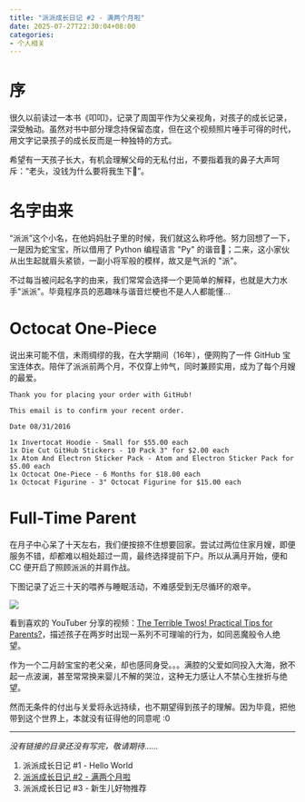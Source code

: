 ```yaml
---
title: "派派成长日记 #2 - 满两个月啦"
date: 2025-07-27T22:30:04+08:00
categories:
- 个人相关
---
```


# 序
很久以前读过一本书《叩叩》，记录了周国平作为父亲视角，对孩子的成长记录，深受触动。虽然对书中部分理念持保留态度，但在这个视频照片唾手可得的时代，用文字记录孩子的成长反而是一种独特的方式。

希望有一天孩子长大，有机会理解父母的无私付出，不要指着我的鼻子大声呵斥：“老头，没钱为什么要将我生下🤑”。

# 名字由来
“派派”这个小名，在他妈妈肚子里的时候，我们就这么称呼他。努力回想了一下，一是因为蛇宝宝，所以借用了 Python 编程语言 "Py" 的谐音🐍；二来，这小家伙从出生起就眉头紧锁，一副小将军般的模样，故又是气派的 "派"。

不过每当被问起名字的由来，我们常常会选择一个更简单的解释，也就是大力水手"派派"。毕竟程序员的恶趣味与谐音烂梗也不是人人都能懂...

# Octocat One-Piece
说出来可能不信，未雨绸缪的我，在大学期间（16年），便网购了一件 GitHub 宝宝连体衣。陪伴了派派前两个月，不仅穿上帅气，同时兼顾实用，成为了每个月嫂的最爱。
```
Thank you for placing your order with GitHub!

This email is to confirm your recent order.

Date 08/31/2016

1x Invertocat Hoodie - Small for $55.00 each
1x Die Cut GitHub Stickers - 10 Pack 3" for $2.00 each
1x Atom And Electron Sticker Pack - Atom and Electron Sticker Pack for $5.00 each
1x Octocat One-Piece - 6 Months for $18.00 each
1x Octocat Figurine - 3" Octocat Figurine for $15.00 each
```

# Full-Time Parent
在月子中心呆了十天左右，我们便按捺不住想要回家。尝试过两位住家月嫂，即便服务不错，却都难以相处超过一周，最终选择提前下户。所以从满月开始，便和 CC 便开启了照顾派派的并肩作战。

下图记录了近三十天的喂养与睡眠活动，不难感受到无尽循环的艰辛。

![](/images/blog/global/17536298009812.jpg)

看到喜欢的 YouTuber 分享的视频：[The Terrible Twos! Practical Tips for Parents?](https://www.youtube.com/watch?v=y381d6uytb8)，描述孩子在两岁时出现一系列不可理喻的行为，如同恶魔般令人绝望。

作为一个二月龄宝宝的老父亲，却也感同身受。。。满腔的父爱如同投入大海，掀不起一点波澜，甚至常常换来婴儿不解的哭泣，这种无力感让人不禁心生挫折与绝望。

然而无条件的付出与关爱将永远持续，也不期望得到孩子的理解。因为毕竟，把他带到这个世界上，本就没有征得他的同意呢 :0

---

*没有链接的目录还没有写完，敬请期待……*
1. 派派成长日记 #1 - Hello World
2. [派派成长日记 #2 - 满两个月啦](/blog/20250727/paipai_two_months_old/)
3. 派派成长日记 #3 - 新生儿好物推荐
